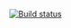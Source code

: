 [![Build status](https://ci.appveyor.com/api/projects/status/auybtv6ymklw12xm?svg=true)](https://ci.appveyor.com/project/aleks903/ajs-7-hw-9-3)